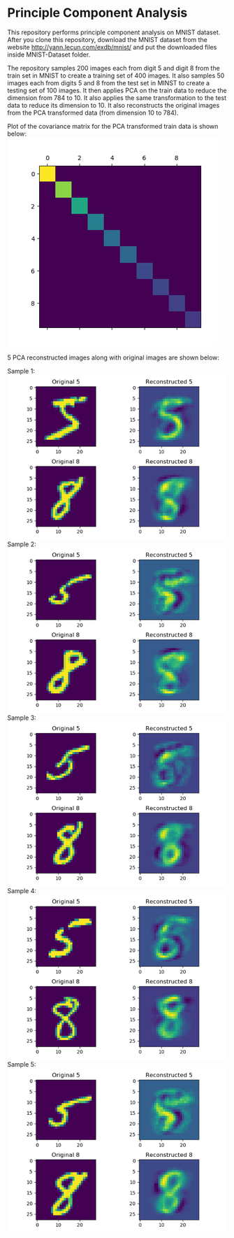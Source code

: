 # Principle Component Analysis
This repository performs principle component analysis on MNIST dataset. After you clone this repository, download the MNIST dataset from the website http://yann.lecun.com/exdb/mnist/ and put the downloaded files inside MNIST-Dataset folder.

The repository samples 200 images each from digit 5 and digit 8 from the train set in MNIST to create a training set of 400 images. It also samples 50 images each from digits 5 and 8 from the test set in MINST to create a testing set of 100 images. It then applies PCA on the train data to reduce the dimension from 784 to 10. It also applies the same transformation to the test data to reduce its dimension to 10. It also reconstructs the original images from the PCA transformed data (from dimension 10 to 784).

Plot of the covariance matrix for the PCA transformed train data is shown below:
![covariance_matrix](https://github.com/kanchanchy/Principle-Component-Analysis/blob/master/covariance_matrix/covariance.png)

5 PCA reconstructed images along with original images are shown below:

Sample 1:
![covariance_matrix](https://github.com/kanchanchy/Principle-Component-Analysis/blob/master/plotted_images/digit_1.png)
Sample 2:
![covariance_matrix](https://github.com/kanchanchy/Principle-Component-Analysis/blob/master/plotted_images/digit_2.png)
Sample 3:
![covariance_matrix](https://github.com/kanchanchy/Principle-Component-Analysis/blob/master/plotted_images/digit_3.png)
Sample 4:
![covariance_matrix](https://github.com/kanchanchy/Principle-Component-Analysis/blob/master/plotted_images/digit_4.png)
Sample 5:
![covariance_matrix](https://github.com/kanchanchy/Principle-Component-Analysis/blob/master/plotted_images/digit_5.png)
